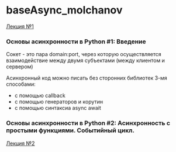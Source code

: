 # baseAsync_molchanov

[Лекция №1](https://www.youtube.com/watch?v=ZGfv_yRLBiY)

### Основы асинхронности в Python #1: Введение


Сокет - это пара domain:port,
через которую осуществляется взаимодействие
между двумя субъектами (между клиентом и сервером)

Асинхронный код можно писать без сторонних библиотек
3-мя способами:
- с помощью callback
- с помощью генераторов и корутин
- с помощью синтаксиа async await


### Основы асинхронности в Python #2: Асинхронность с простыми функциями. Событийный цикл.

[Лекция №2](https://youtu.be/g6xvW2FOuPw)

